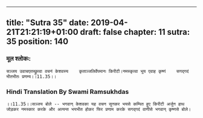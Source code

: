 
---
title: "Sutra 35"
date: 2019-04-21T21:21:19+01:00
draft: false
chapter: 11
sutra: 35
position: 140
---
### मूल श्लोकः:
```
सञ्जय उवाचएतच्छ्रुत्वा वचनं केशवस्य    कृताञ्जलिर्वेपमानः किरीटी।नमस्कृत्वा भूय एवाह कृष्णं    सगद्गदं भीतभीतः प्रणम्य।।11.35।।

```

### Hindi Translation By Swami Ramsukhdas
```
।।11.35।।सञ्जय बोले -- भगवान् केशवका यह वचन सुनकर भयसे कम्पित हुए किरीटी अर्जुन हाथ जोड़कर नमस्कार करके और अत्यन्त भयभीत होकर फिर प्रणाम करके सगद्गदं वाणीसे भगवान् कृष्णसे बोले।

```

